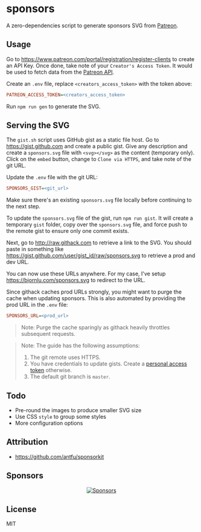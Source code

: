 # sponsors

A zero-dependencies script to generate sponsors SVG from [Patreon](https://patreon.com).

## Usage

Go to https://www.patreon.com/portal/registration/register-clients to create an API Key. Once done, take note of your `Creator's Access Token`. It would be used to fetch data from the [Patreon API](https://docs.patreon.com).

Create an `.env` file, replace `<creators_access_token>` with the token above:

```ini
PATREON_ACCESS_TOKEN=<creators_access_token>
```

Run `npm run gen` to generate the SVG.

## Serving the SVG

The `gist.sh` script uses GitHub gist as a static file host. Go to https://gist.github.com and create a public gist. Give any description and create a `sponsors.svg` file with `<svg></svg>` as the content (temporary only). Click on the `embed` button, change to `Clone via HTTPS`, and take note of the git URL.

Update the `.env` file with the git URL:

```ini
SPONSORS_GIST=<git_url>
```

Make sure there's an existing `sponsors.svg` file locally before continuing to the next step.

To update the `sponsors.svg` file of the gist, run `npm run gist`. It will create a temporary `gist` folder, copy over the `sponsors.svg` file, and force push to the remote gist to ensure only one commit exists.

Next, go to http://raw.githack.com to retrieve a link to the SVG. You should paste in something like https://gist.github.com/user/gist_id/raw/sponsors.svg to retrieve a prod and dev URL.

You can now use these URLs anywhere. For my case, I've setup https://bjornlu.com/sponsors.svg to redirect to the URL.

Since githack caches prod URLs strongly, you might want to purge the cache when updating sponsors. This is also automated by providing the prod URL in the `.env` file:

```ini
SPONSORS_URL=<prod_url>
```

> Note: Purge the cache sparingly as githack heavily throttles subsequent requests.

> Note: The guide has the following assumptions:
>
> 1. The git remote uses HTTPS.
> 2. You have credentials to update gists. Create a [personal access token](https://github.com/settings/tokens) otherwise.
> 3. The default git branch is `master`.

## Todo

- Pre-round the images to produce smaller SVG size
- Use CSS `style` to group some styles
- More configuration options

## Attribution

- https://github.com/antfu/sponsorkit

## Sponsors

<p align="center">
  <a href="https://bjornlu.com/sponsors.svg">
    <img src="https://bjornlu.com/sponsors.svg" alt="Sponsors" />
  </a>
</p>

## License

MIT
